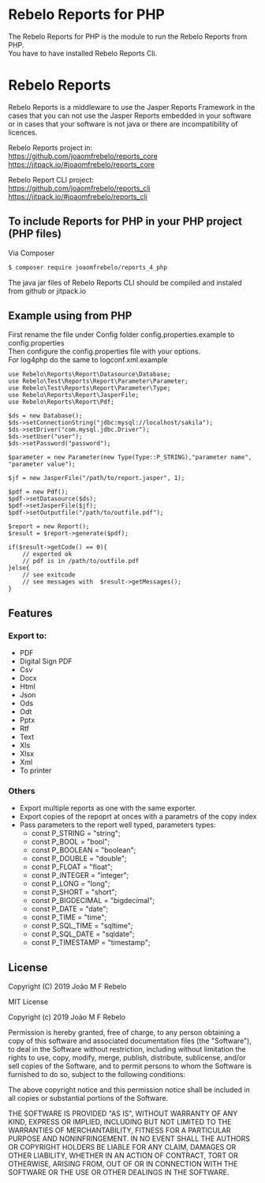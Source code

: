 # Rebelo Reports for PHP

The Rebelo Reports for PHP is the module to run the Rebelo Reports from PHP.  
You have to have installed Rebelo Reports Cli.
    
# Rebelo Reports

Rebelo Reports is a middleware to use the Jasper Reports Framework in the cases that you can not use the Jasper Reports embedded in your software or in cases that your software is not java or there are incompatibility of licences.

Rebelo Reports project in:  
https://github.com/joaomfrebelo/reports_core  
https://jitpack.io/#joaomfrebelo/reports_core  
  
Rebelo Report CLI project:  
https://github.com/joaomfrebelo/reports_cli  
https://jitpack.io/#joaomfrebelo/reports_cli

## To include Reports for PHP in your PHP project (PHP files)

Via Composer

```bash
$ composer require joaomfrebelo/reports_4_php
```  

The java jar files of Rebelo Reports CLI should be compiled and instaled from github or jitpack.io


## Example using from PHP  
  
First rename the file under Config folder config.properties.example to config.properties  
Then configure the config.properties file with your options.  
For log4php do the same to logconf.xml.example

```
use Rebelo\Reports\Report\Datasource\Database;  
use Rebelo\Test\Reports\Report\Parameter\Parameter;  
use Rebelo\Test\Reports\Report\Parameter\Type;
use Rebelo\Reports\Report\JasperFile;  
use Rebelo\Reports\Report\Pdf;

$ds = new Database();
$ds->setConnectionString("jdbc:mysql://localhost/sakila");
$ds->setDriver("com.mysql.jdbc.Driver");
$ds->setUser("user");
$ds->setPassword("password");

$parameter = new Parameter(new Type(Type::P_STRING),"parameter name", "parameter value");

$jf = new JasperFile("/path/to/report.jasper", 1);

$pdf = new Pdf();
$pdf->setDatasource($ds);
$pdf->setJasperFile($jf);
$pdf->setOutputfile("/path/to/outfile.pdf");

$report = new Report();
$result = $report->generate($pdf);

if($result->getCode() == 0){
    // exported ok
    // pdf is in /path/to/outfile.pdf
}else{
    // see exitcode
    // see messages with  $result->getMessages();   
}

```
  
## Features  
### Export to:  
- PDF  
- Digital Sign PDF
- Csv
- Docx
- Html
- Json
- Ods  
- Odt  
- Pptx  
- Rtf  
- Text  
- Xls  
- Xlsx  
- Xml  
- To printer

### Others
- Export multiple reports as one with the same exporter.
- Export copies of the repoprt at onces with a parametrs of the copy index  
- Pass parameters to the report well typed, parameters types:  
    - const P_STRING     = "string";
    - const P_BOOL       = "bool";
    - const P_BOOLEAN    = "boolean";
    - const P_DOUBLE     = "double";
    - const P_FLOAT      = "float";
    - const P_INTEGER    = "integer";
    - const P_LONG       = "long";
    - const P_SHORT      = "short";
    - const P_BIGDECIMAL = "bigdecimal";
    - const P_DATE       = "date";
    - const P_TIME       = "time";
    - const P_SQL_TIME   = "sqltime";
    - const P_SQL_DATE   = "sqldate";
    - const P_TIMESTAMP  = "timestamp";

## License

Copyright (C) 2019  João M F Rebelo  

MIT License  

Copyright (c) 2019 João M F Rebelo  

 Permission is hereby granted, free of charge, to any person obtaining a copy
 of this software and associated documentation files (the "Software"), to deal
 in the Software without restriction, including without limitation the rights
 to use, copy, modify, merge, publish, distribute, sublicense, and/or sell
 copies of the Software, and to permit persons to whom the Software is
 furnished to do so, subject to the following conditions:  
   

 The above copyright notice and this permission notice shall be included in
 all copies or substantial portions of the Software.  
   
   
 THE SOFTWARE IS PROVIDED "AS IS", WITHOUT WARRANTY OF ANY KIND, EXPRESS OR
 IMPLIED, INCLUDING BUT NOT LIMITED TO THE WARRANTIES OF MERCHANTABILITY,
 FITNESS FOR A PARTICULAR PURPOSE AND NONINFRINGEMENT. IN NO EVENT SHALL THE
 AUTHORS OR COPYRIGHT HOLDERS BE LIABLE FOR ANY CLAIM, DAMAGES OR OTHER
 LIABILITY, WHETHER IN AN ACTION OF CONTRACT, TORT OR OTHERWISE, ARISING FROM,
 OUT OF OR IN CONNECTION WITH THE SOFTWARE OR THE USE OR OTHER DEALINGS IN
 THE SOFTWARE.  
   
   
